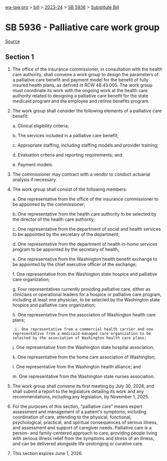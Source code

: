 [wa-law.org](/) > [bill](/bill/) > [2023-24](/bill/2023-24/) > [SB 5936](/bill/2023-24/sb/5936/) > [Substitute Bill](/bill/2023-24/sb/5936/S/)

# SB 5936 - Palliative care work group

[Source](http://lawfilesext.leg.wa.gov/biennium/2023-24/Pdf/Bills/Senate%20Bills/5936-S.pdf)

## Section 1
1. The office of the insurance commissioner, in consultation with the health care authority, shall convene a work group to design the parameters of a palliative care benefit and payment model for the benefit of fully insured health plans, as defined in RCW 48.43.005. The work group must coordinate its work with the ongoing work at the health care authority related to designing a palliative care benefit for the state medicaid program and the employee and retiree benefits program.

2. The work group shall consider the following elements of a palliative care benefit:

    a. Clinical eligibility criteria;

    b. The services included in a palliative care benefit;

    c. Appropriate staffing, including staffing models and provider training;

    d. Evaluation criteria and reporting requirements; and

    e. Payment models.

3. The commissioner may contract with a vendor to conduct actuarial analysis if necessary.

4. The work group shall consist of the following members:

    a. One representative from the office of the insurance commissioner to be appointed by the commissioner;

    b. One representative from the health care authority to be selected by the director of the health care authority;

    c. One representative from the department of social and health services to be appointed by the secretary of the department;

    d. One representative from the department of health in-home services program to be appointed by the secretary of health;

    e. One representative from the Washington health benefit exchange to be appointed by the chief executive officer of the exchange;

    f. One representative from the Washington state hospice and palliative care organization;

    g. Four representatives currently providing palliative care, either as clinicians or operational leaders for a hospice or palliative care program, including at least one physician, to be selected by the Washington state hospice and palliative care organization;

    h. One representative from the association of Washington health care plans;

        i. One representative from a commercial health carrier and one representative from a medicaid managed care organization to be selected by the association of Washington health care plans;

    j. One representative from the Washington state hospital association;

    k. One representative from the home care association of Washington;

    l. One representative from the Washington health alliance; and

    m. One representative from the Washington state nurses association.

5. The work group shall convene its first meeting by July 30, 2024, and shall submit a report to the legislature detailing its work and any recommendations, including any legislation, by November 1, 2025.

6. For the purposes of this section, "palliative care" means expert assessment and management of a patient's symptoms, including coordination of care, attending to the physical, functional, psychological, practical, and spiritual consequences of serious illness, and assessment and support of caregiver needs. Palliative care is a person- and family-centered approach to care, providing people living with serious illness relief from the symptoms and stress of an illness, and can be delivered alongside life-prolonging or curative care.

7. This section expires June 1, 2026.
